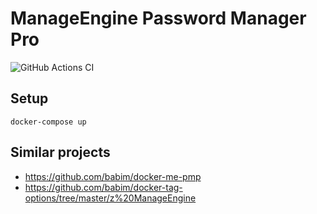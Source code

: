 # ManageEngine Password Manager Pro

![GitHub Actions CI](https://github.com/post-luxembourg/docker-pmp/workflows/GitHub%20Actions%20CI/badge.svg)

## Setup

```
docker-compose up
```

## Similar projects

- https://github.com/babim/docker-me-pmp
- https://github.com/babim/docker-tag-options/tree/master/z%20ManageEngine
